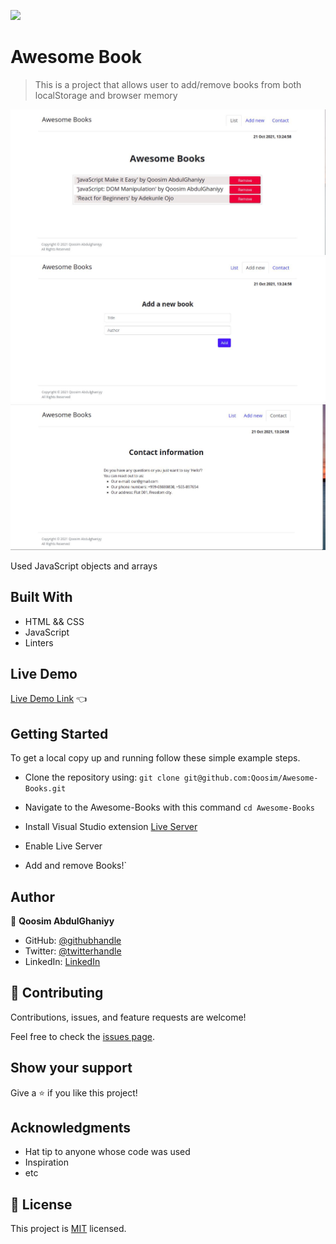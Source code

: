 ![](https://img.shields.io/badge/Microverse-blueviolet)

# Awesome Book

> This is a project that allows user to add/remove books from both localStorage and browser memory 

![screenshot](./images/awesome_books_list.jpeg)
![screenshot](./images/awesome_books_add.jpeg)
![screenshot](./images/awesome_books_contact.jpeg)

Used JavaScript objects and arrays

## Built With

- HTML && CSS
- JavaScript
- Linters

## Live Demo

[Live Demo Link](https://raw.githack.com/Qoosim/Awesome-Books/basic-html/index.html) :point_left:


## Getting Started

To get a local copy up and running follow these simple example steps.

- Clone the repository using:
 ``
    git clone git@github.com:Qoosim/Awesome-Books.git 
`` 
- Navigate to the Awesome-Books with this command ``cd Awesome-Books``

- Install Visual Studio extension [Live Server](https://marketplace.visualstudio.com/items?itemName=ritwickdey.LiveServer)

- Enable Live Server

- Add and remove Books!`

## Author

👤 **Qoosim AbdulGhaniyy**

- GitHub: [@githubhandle](https://github.com/Qoosim)
- Twitter: [@twitterhandle](https://twitter.com/qoosim_ayinde)
- LinkedIn: [LinkedIn](https://linkedin.com/in/qoosim)

## 🤝 Contributing

Contributions, issues, and feature requests are welcome!

Feel free to check the [issues page](../../issues/).

## Show your support

Give a ⭐️ if you like this project!

## Acknowledgments

- Hat tip to anyone whose code was used
- Inspiration
- etc

## 📝 License

This project is [MIT](./MIT.md) licensed.
